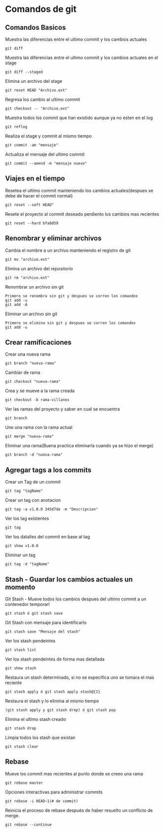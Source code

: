 # Comandos de git

## Comandos Basicos
Muestra las diferencias entre el ultimo commit y los cambios actuales
```
git diff
```

Muestra las diferencias entre el ultimo commit y los cambios actuales en el stage
```
git diff --staged
```

Elimina un archivo del stage
```
git reset HEAD "Archivo.ext"
```

Regresa los cambio al ultimo commit
```
git checkout -- "Archivo.ext"
```

Muestra todos los commit que han existido aunque ya no esten en el log
```
git reflog
```

Realiza el stage y commit al mismo tiempo
```
git commit -am "mensaje"
```

Actualiza el mensaje del ultimo commit
```
git commit --amend -m "mensaje nuevo"
```

## Viajes en el tiempo

Resetea el ultimo commit manteniendo los cambios actuales(despues se debe de hacer el commit normal)
```
git reset --soft HEAD^
```

Resete el proyecto al commit deseado perdiento los cambios mas recientes
```
git reset --hard bfa8d59
```

## Renombrar y eliminar archivos

Cambia el nombre a un archivo manteniendo el registro de git
```
git mv "archivo.ext"
```

Elimina un archivo del repositorio
```
git rm "archivo.ext"
```

Renombrar un archivo sin git
```
Primero se renombra sin git y despues se corren los comandos
git add -u
git add -A
```

Eliminar un archivo sin git
```
Primero se elimina sin git y despues se corren los comandos
git add -u
```

## Crear ramificaciones

Crear una nueva rama
```
git branch "nueva-rama"
```

Cambiar de rama
```
git checkout "nueva-rama"
```

Crea y se mueve a la rama creada
```
git checkout -b rama-villanos
```

Ver las ramas del proyecto y saber en cual se encuentra
```
git branch
```

Une una rama con la rama actual
```
git merge "nueva-rama"
```

Eliminar una rama(Buena practica eliminarla cuando ya se hizo el merge)
```
git branch -d "nueva-rama"
```

## Agregar tags a los commits

Crear un Tag de un commit
```
git tag "tagName"
```

Crear un tag con anotacion
```
git tag -a v1.0.0 345d7de -m "Descripcion"
```

Ver los tag existentes
```
git tag
```

Ver los datalles del commit en base al tag
```
git show v1.0.0
```

Eliminar un tag
```
git tag -d "tagName"
```
## Stash - Guardar los cambios actuales un momento

Git Stash - Mueve todos los cambios despues del ultimo commit a un contenedor temporarl
```
git stash ó git stash save
```

Git Stash con mensaje para identificarlo
```
git stash save "Mensaje del stash"
```

Ver los stash pendeintes
```
git stash list
```

Ver los stash pendeintes de forma mas detallada
```
git show stash
```

Restaura un stash determinado, si no se especifica uno se tomara el mas reciente
```
git stash apply ó git stash apply stash@{1}
```

Restaura el stash y lo elimina al mismo tiempo
```
(git stash apply y git stash drop) ó git stash pop
```

Elimina el ultimo stash creado
```
git stash drop
```

Limpia todos los stash que existan
```
git stash clear
```

## Rebase

Mueve los commit mas recientes al punto donde se creeo una rama
```
git rebase master
```

Opciones interactivas para administrar commits
```
git rebase -i HEAD~1(# de commit)
```

Reinicia el proceso de rebase después de haber resuelto un conflicto de merge.
```
git rebase --continue
```